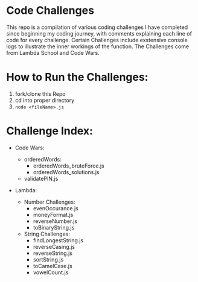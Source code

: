 # Code Challenges

This repo is a compilation of various coding challenges I have completed since beginning my coding journey, with comments explaining each line of code for every challenge. Certain Challenges include exstensive console logs to illustrate the inner workings of the function. The Challenges come from Lambda School and Code Wars.

# How to Run the Challenges:
1. fork/clone this Repo
2. cd into proper directory
3.  ```node <fileName>.js```

# Challenge Index:
- Code Wars:
    - orderedWords:
        * orderedWords_bruteForce.js
        * orderedWords_solutions.js
    * validatePIN.js

- Lambda:
    - Number Challenges:
        * evenOccurance.js
        * moneyFormat.js
        * reverseNumber.js
        * toBinaryString.js
    - String Challenges:
        * findLongestString.js
        * reverseCasing.js
        * reverseString.js
        * sortString.js
        * toCamelCase.js
        * vowelCount.js

